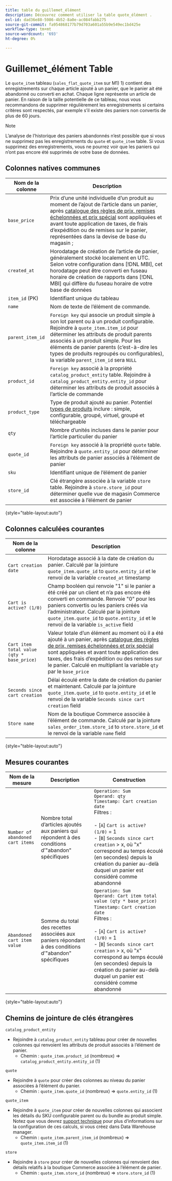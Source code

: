 ```yaml
---
title: table du guillemet_élément
description: Découvrez comment utiliser la table quote_élément .
exl-id: dad36e88-5986-4b52-8a0e-ac084fabb275
source-git-commit: fa954868177b79d703a601a55b9e549ec1bd425e
workflow-type: tm+mt
source-wordcount: '693'
ht-degree: 0%

---
```


# Guillemet_élément Table

Le `quote_item` tableau (`sales_flat_quote_item` sur M1) 1) contient des enregistrements sur chaque article ajouté à un panier, que le panier ait été abandonné ou converti en achat. Chaque ligne représente un article de panier. En raison de la taille potentielle de ce tableau, nous vous recommandons de supprimer régulièrement les enregistrements si certains critères sont respectés, par exemple s’il existe des paniers non convertis de plus de 60 jours.

>[!NOTE]
>
>L’analyse de l’historique des paniers abandonnés n’est possible que si vous ne supprimez pas les enregistrements du `quote` et `quote_item` table. Si vous supprimez des enregistrements, vous ne pourrez voir que les paniers qui n’ont pas encore été supprimés de votre base de données.

## Colonnes natives communes

| **Nom de la colonne** | **Description** |
|---|---|
| `base_price` | Prix d’une unité individuelle d’un produit au moment de l’ajout de l’article dans un panier, après [catalogue des règles de prix, remises échelonnées et prix spécial](https://experienceleague.adobe.com/docs/commerce-admin/catalog/products/pricing/pricing-advanced.html) sont appliquées et avant toute application de taxes, de frais d’expédition ou de remises sur le panier, représentées dans la devise de base du magasin ; |
| `created_at` | Horodatage de création de l’article de panier, généralement stocké localement en UTC. Selon votre configuration dans [!DNL MBI], cet horodatage peut être converti en fuseau horaire de création de rapports dans [!DNL MBI] qui diffère du fuseau horaire de votre base de données |
| `item_id` (PK) | Identifiant unique du tableau |
| `name` | Nom de texte de l’élément de commande. |
| `parent_item_id` | `Foreign key` qui associe un produit simple à son lot parent ou à un produit configurable. Rejoindre à `quote_item.item_id` pour déterminer les attributs de produit parents associés à un produit simple. Pour les éléments de panier parents (c’est-à-dire les types de produits regroupés ou configurables), la variable `parent_item_id` sera `NULL` |
| `product_id` | `Foreign key` associé à la propriété `catalog_product_entity` table. Rejoindre à `catalog_product_entity.entity_id` pour déterminer les attributs de produit associés à l’article de commande |
| `product_type` | Type de produit ajouté au panier. Potentiel [types de produits](https://experienceleague.adobe.com/docs/commerce-admin/catalog/products/product-create.html#product-types) inclure : simple, configurable, groupé, virtuel, groupé et téléchargeable |
| `qty` | Nombre d’unités incluses dans le panier pour l’article particulier du panier |
| `quote_id` | `Foreign key` associé à la propriété `quote` table. Rejoindre à `quote.entity_id` pour déterminer les attributs de panier associés à l’élément de panier |
| `sku` | Identifiant unique de l’élément de panier |
| `store_id` | Clé étrangère associée à la variable `store` table. Rejoindre à `store.store_id` pour déterminer quelle vue de magasin Commerce est associée à l’élément de panier |

{style=&quot;table-layout:auto&quot;}

## Colonnes calculées courantes

| **Nom de la colonne** | **Description** |
|---|---|
| `Cart creation date` | Horodatage associé à la date de création du panier. Calculé par la jointure `quote_item.quote_id` to `quote.entity_id` et le renvoi de la variable `created_at` timestamp |
| `Cart is active? (1/0)` | Champ booléen qui renvoie &quot;1&quot; si le panier a été créé par un client et n’a pas encore été converti en commande. Renvoie &quot;0&quot; pour les paniers convertis ou les paniers créés via l’administrateur. Calculé par la jointure `quote_item.quote_id` to `quote.entity_id` et le renvoi de la variable `is_active` field |
| `Cart item total value (qty * base_price)` | Valeur totale d’un élément au moment où il a été ajouté à un panier, après [catalogue des règles de prix, remises échelonnées et prix spécial](https://experienceleague.adobe.com/docs/commerce-admin/catalog/products/pricing/pricing-advanced.html) sont appliquées et avant toute application des taxes, des frais d’expédition ou des remises sur le panier. Calculé en multipliant la variable `qty` par le `base_price` |
| `Seconds since cart creation` | Délai écoulé entre la date de création du panier et maintenant. Calculé par la jointure `quote_item.quote_id` to `quote.entity_id` et le renvoi de la variable `Seconds since cart creation` field |
| `Store name` | Nom de la boutique Commerce associée à l’élément de commande. Calculé par la jointure `sales_order_item.store_id` to `store.store_id` et le renvoi de la variable `name` field |

{style=&quot;table-layout:auto&quot;}

## Mesures courantes

| **Nom de la mesure** | **Description** | **Construction** |
|---|---|---|
| `Number of abandoned cart items` | Nombre total d’articles ajoutés aux paniers qui répondent à des conditions d’&quot;abandon&quot; spécifiques | `Operation: Sum`<br/>`Operand: qty`<br/>`Timestamp: Cart creation date`<br>Filtres :<br><br>- \[`A`\] `Cart is active? (1/0)` = 1<br>- \[`B`\] `Seconds since cart creation` > x, où &quot;x&quot; correspond au temps écoulé (en secondes) depuis la création du panier au-delà duquel un panier est considéré comme abandonné |
| `Abandoned cart item value` | Somme du total des recettes associées aux paniers répondant à des conditions d’&quot;abandon&quot; spécifiques | `Operation: Sum`<br>`Operand: Cart item total value (qty * base_price)`<br>`Timestamp:` `Cart creation date`<br>Filtres :<br><br>- \[`A`\] `Cart is active? (1/0)` = 1<br>- \[`B`\] `Seconds since cart creation` > x, où &quot;x&quot; correspond au temps écoulé (en secondes) depuis la création du panier au-delà duquel un panier est considéré comme abandonné |

{style=&quot;table-layout:auto&quot;}

## Chemins de jointure de clés étrangères

`catalog_product_entity`

* Rejoindre à `catalog_product_entity` tableau pour créer de nouvelles colonnes qui renvoient les attributs de produit associés à l’élément de panier.
   * Chemin : `quote_item.product_id` (nombreux) => `catalog_product_entity.entity_id` (1)

`quote`

* Rejoindre à `quote` pour créer des colonnes au niveau du panier associées à l’élément du panier.
   * Chemin : `quote_item.quote_id` (nombreux) => `quote.entity_id` (1)

`quote_item`

* Rejoindre à `quote_item` pour créer de nouvelles colonnes qui associent les détails du SKU configurable parent ou du bundle au produit simple. Notez que vous devrez [support technique](https://experienceleague.adobe.com/docs/commerce-knowledge-base/kb/troubleshooting/miscellaneous/mbi-service-policies.html?lang=en) pour plus d’informations sur la configuration de ces calculs, si vous créez dans Data Warehouse manager.
   * Chemin : `quote_item.parent_item_id` (nombreux) => `quote_item.item_id` (1)

`store`

* Rejoindre à `store` pour créer de nouvelles colonnes qui renvoient des détails relatifs à la boutique Commerce associée à l’élément de panier.
   * Chemin : `quote_item.store_id` (nombreux) => `store.store_id` (1)
